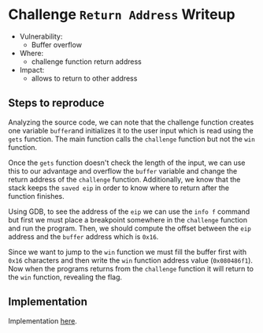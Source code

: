 # Challenge `Return Address` Writeup

- Vulnerability: 
  - Buffer overflow
- Where:
  - challenge function return address
- Impact:
  - allows to return to other address

## Steps to reproduce

Analyzing the source code, we can note that the challenge function creates one variable 
`buffer`and initializes it to the user input which is read using the `gets` function. 
The main function calls the `challenge` function but not the `win` function.

Once the `gets` function doesn't check the length of the input, we can use this to our 
advantage and overflow the `buffer` variable and change the return address of the `challenge` 
function. Additionally, we know that the stack keeps the `saved eip` in order to know where 
to return after the function finishes.

Using GDB, to see the address of the `eip` we can use the `info f` command but first we must 
place a breakpoint somewhere in the `challenge` function and run the program. Then, we should 
compute the offset between the `eip` address and the `buffer` address which is `0x16`.

Since we want to jump to the `win` function we must fill the buffer first with `0x16` characters 
and then write the `win` function address value (`0x080486f1`). Now when the programs returns 
from the `challenge` function it will return to the `win` function, revealing the flag.

## Implementation

Implementation [here](return-address.py).
